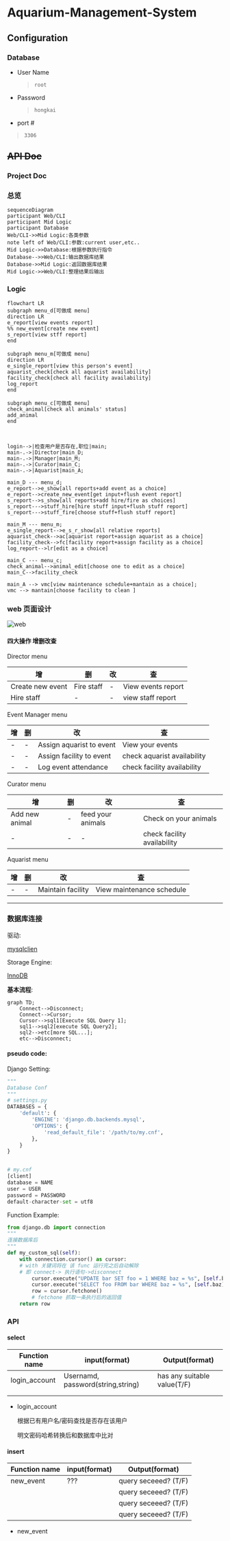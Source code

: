 # Aquarium-Management-System

## Configuration

### Database

- User Name
  
  > `root`

- Password
  
  > `hongkai`

- port #

> `3306`

## ~~API Doc~~

### Project Doc

### 总览

```mermaid
sequenceDiagram
participant Web/CLI
participant Mid Logic
participant Database
Web/CLI->>Mid Logic:各类参数
note left of Web/CLI:参数:current user,etc..
Mid Logic->>Database:根据参数执行指令
Database-->>Web/CLI:输出数据库结果
Database->>Mid Logic:返回数据库结果
Mid Logic->>Web/CLI:整理结果后输出
```

### Logic

```mermaid
flowchart LR
subgraph menu_d[可做成 menu]
direction LR
e_report[view events report]
%% new_event[create new event] 
s_report[view stff report]
end

subgraph menu_m[可做成 menu]
direction LR
e_single_report[view this person's event]
aquarist_check[check all aquarist availability]
facility_check[check all facility availability]
log_report
end

subgraph menu_c[可做成 menu]
check_animal[check all animals' status]
add_animal
end



login-->|检查用户是否存在,职位|main;
main-.->|Director|main_D;
main-.->|Manager|main_M;
main-.->|Curator|main_C;
main-.->|Aquarist|main_A;

main_D --- menu_d;
e_report-->e_show[all reports+add event as a choice]
e_report-->create_new_event[get input+flush event report]
s_report-->s_show[all reports+add hire/fire as choices]
s_report--->stuff_hire[hire stuff input+flush stuff report]
s_report--->stuff_fire[choose stuff+flush stuff report]

main_M --- menu_m;
e_single_report-->e_s_r_show[all relative reports]
aquarist_check-->ac[aquarist report+assign aquarist as a choice]
facility_check-->fc[facility report+assign facility as a choice]
log_report-->lr[edit as a choice]

main_C --- menu_c;
check_animal-->animal_edit[choose one to edit as a choice]
main_C-->facility_check

main_A --> vmc[view maintenance schedule+mantain as a choice];
vmc --> mantain[choose facility to clean ]
```



### web 页面设计
![web](./Main.png)

#### 四大操作 增删改查

Director menu

| 增                | 删          | 改   | 查                  |
| ---------------- | ---------- | --- | ------------------ |
| Create new event | Fire staff | -   | View events report |
| Hire staff       | -          | -   | view staff report  |

Event Manager menu

| 增   | 删   | 改                        | 查                           |
| --- | --- | ------------------------ | --------------------------- |
| -   | -   | Assign aquarist to event | View your events            |
| -   | -   | Assign facility to event | check aquarist availability |
| -   | -   | Log event attendance     | check facility availability |

Curator menu

| 增              | 删   | 改                 | 查                           |
| -------------- | --- | ----------------- | --------------------------- |
| Add new animal | -   | feed your animals | Check on your animals       |
| -              | -   | -                 | check facility availability |

Aquarist menu

| 增   | 删   | 改                 | 查                         |
| --- | --- | ----------------- | ------------------------- |
| -   | -   | Maintain facility | View maintenance schedule |

----

### 数据库连接

驱动:

[mysqlclien](https://pypi.org/project/mysqlclient/)

Storage Engine:

[InnoDB](https://dev.mysql.com/doc/refman/8.0/en/innodb-storage-engine.html)

**基本流程**:

```mermaid
graph TD;
    Connect-->Disconnect;
    Connect-->Cursor;
    Cursor-->sql1[Execute SQL Query 1];
    sql1-->sql2[execute SQL Query2];
    sql2-->etc[more SQL...];
    etc-->Disconnect;
```

#### pseudo code:

Django Setting:

```python
"""
Database Conf
"""
# settings.py
DATABASES = {
    'default': {
        'ENGINE': 'django.db.backends.mysql',
        'OPTIONS': {
            'read_default_file': '/path/to/my.cnf',
        },
    }
}


# my.cnf
[client]
database = NAME
user = USER
password = PASSWORD
default-character-set = utf8
```

Function Example:

```python
from django.db import connection
"""
连接数据库后
"""
def my_custom_sql(self):
    with connection.cursor() as cursor: 
    # with 关键词将在 该 func 运行完之后自动解除
    # 即 connect-> 执行语句->disconnect
        cursor.execute("UPDATE bar SET foo = 1 WHERE baz = %s", [self.baz])
        cursor.execute("SELECT foo FROM bar WHERE baz = %s", [self.baz])
        row = cursor.fetchone()
        # fetchone 抓取一条执行后的返回值
    return row
```

### API

#### select

| Function name | input(format)                     | Output(format)              |
| ------------- | --------------------------------- | --------------------------- |
| login_account | Usernamd, password(string,string) | has any suitable value(T/F) |
|               |                                   |                             |
|               |                                   |                             |

- login_account
  
  根据已有用户名/密码查找是否存在该用户
  
  明文密码哈希转换后和数据库中比对

#### insert

| Function name | input(format) | Output(format)       |
| ------------- | ------------- | -------------------- |
| new_event     | ???           | query seceeed? (T/F) |
|               |               | query seceeed? (T/F) |
|               |               | query seceeed? (T/F) |
|               |               | query seceeed? (T/F) |

- new_event
